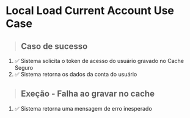# Local Load Current Account Use Case

> ## Caso de sucesso
1. ✅ Sistema solicita o token de acesso do usuário gravado no Cache Seguro
2. ✅ Sistema retorna os dados da conta do usuário

> ## Exeção - Falha ao gravar no cache
1. ✅ Sistema retorna uma mensagem de erro inesperado